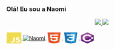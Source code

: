 ### Olá! Eu sou a Naomi

<div align="center">
  <a href="https://github.com/naomisoubhia">
  <img height="120em"  src="https://github-readme-stats.vercel.app/api?username=naomisoubhia&show_icons=true&theme=panda&include_all_commits=true&count_private=true"/>
  <img height="120em" src="https://github-readme-stats.vercel.app/api/top-langs/?username=naomisoubhia&layout=compact&langs_count=7&theme=panda"/>
</div>

  <div style="display: inline_block"><br>
  <img align="center" alt="Naomi" height="30" width="40" src="https://raw.githubusercontent.com/devicons/devicon/master/icons/javascript/javascript-plain.svg">
  <img align="center" alt="Naomi" height="30" width="40" src="https://cdn.jsdelivr.net/gh/devicons/devicon/icons/java/java-original.svg">
  <img align="center" alt="Naomi" height="30" width="40" src="https://raw.githubusercontent.com/devicons/devicon/master/icons/html5/html5-original.svg">
  <img align="center" alt="Naomi" height="30" width="40" src="https://raw.githubusercontent.com/devicons/devicon/master/icons/css3/css3-original.svg">
  <img align="center" alt="Naomi" height="30" width="40" src="https://raw.githubusercontent.com/devicons/devicon/master/icons/csharp/csharp-original.svg">
</div>
  
  
